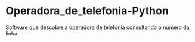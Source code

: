 # Operadora_de_telefonia-Python
Software que descobre a operadora de telefonia consultando o número da linha.
